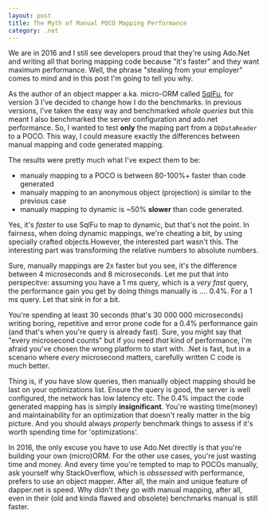 ```yaml
---
layout: post
title: The Myth of Manual POCO Mapping Performance 
category: .net
---
```


We are in 2016 and I still see developers proud that they're using Ado.Net and writing all that boring mapping code because "it's faster" and they want maximum performance. Well, the phrase "stealing from your employer" comes to mind and in this post I'm going to tell you why.

As the author of an object mapper a.ka. micro-ORM called [SqlFu](https://github.com/sapiens/SqlFu/tree/v3-devel), for version 3 I've decided to change how I do the benchmarks. In previous versions, I've taken the easy way and benchmarked _whole queries_ but this meant I also benchmarked the server configuration and ado.net performance. So, I wanted to test **only** the maping part from a `DbDataReader` to a POCO. This way, I could measure exactly the differences between manual mapping and code generated mapping.

The results were pretty much what I've expect them to be:

* manualy mapping to a POCO is between 80-100%+ faster than code generated
* manualy mapping to an anonymous object (projection) is similar to the previous case
* manualy mapping to dynamic is ~50% **slower** than code generated.

Yes, it's _faster_ to use SqlFu to map to dynamic, but that's not the point. In fairness, when doing dynamic mappings, we're cheating a bit, by using specially crafted objects.However, the interested part wasn't this. The interesting part was transforming the relative numbers to absolute numbers.

Sure, manually mappings are 2x faster but you see, it's the difference between 4 microseconds and 8 microseconds. Let me put that into perspecitve: assuming you have a 1 ms query, which is a _very fast_ query, the performance gain you get by doing things manually is .... 0.4%. For a 1 ms query. Let that sink in for a bit.

You're spending at least 30 seconds (that's 30 000 000 microseconds) writing boring, repetitive and error prone code for a 0.4% performance gain (and that's when you're query is already fast). Sure, you might say that "every microsecond counts" but if you need _that_ kind of performance, I'm afraid you've chosen the wrong platform to start with. .Net is fast, but in a scenario where _every_ microsecond matters, carefully written C code is much better. 

Thing is, if you have slow queries, then manually object mapping should be last on your optimizations list. Ensure the query is good, the server is well configured, the network has low latency etc. The 0.4% impact the code generated mapping has is simply **insignificant**. You're wasting time(money) and maintainability for an optimization that doesn't really matter in the big picture. And you should always _properly_ benchmark things to assess if it's worth spending time for 'optimizations'.

In 2016, the only excuse you have to use Ado.Net directly is that you're building your own (micro)ORM. For the other use cases, you're just wasting time and money. And every time you're tempted to map to POCOs manually, ask yourself why StackOverflow, which is _obssessed_ with performance, prefers to use an object mapper. After all, the main and unique feature of dapper.net is speed. Why didn't they go with manual mapping, after all, even in their (old and kinda flawed and obsolete) benchmarks manual is still faster. 



